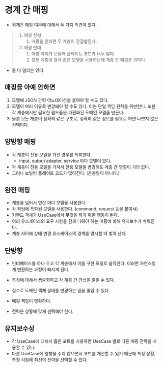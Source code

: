# 경계 간 매핑

- 경계간 매핑 여부에 대해서 두 가지 의견이 있다.
> 1. 매핑 찬성
>    1. 매핑을 안하면 두 계층이 강결합된다.
> 2. 매핑 반대
>    1. 매핑 자체가 보일러 플레이트 코드가 너무 많다.
>    2. 모든 계층에 걸쳐 같은 모델을 사용하는데 계층 간 매핑은 과하다.

- 둘 다 일리는 있다.

## 매핑을 아예 안하면 
1. 모델에 JSON 관련 어노테이션을 붙여야 할 수도 있다.
2. 모델이 여러 이유로 변경돼야 할 수도 있다. 이는 단일 책임 원칙을 위반한다. 또한 각 계층에서만 필요한 필드들은 파편화된 도메인 모델을 만든다.
3. 물론 모든 계층이 정확히 같은 구조로, 정확히 같은 정보를 필요로 하면 나쁘지 않은 선택이다. 

## 양방향 매핑
- 각 계층이 전용 모델을 가진 경우를 의미한다.
  - input, output adapter, service 마다 모델이 있다.
- 각 계층이 전용 모델을 가져서 전용 모델을 변경해도 계층 간 영향이 거의 없다.
- 그러나 보일러 플레이트 코드가 많아진다. (은총알이 아니다.)


## 완전 매핑
- 계층을 넘어서 연산 마다 모델을 사용한다.
- 각 작업에 특화된 모델을 사용한다. (command, request 등을 붙여서)
- 커맨드 객체가 UseCase에서 무엇을 하기 위한 행동이 된다.
- 여러 유스케이스의 요구 사항을 함께 다뤄야 하는 매핑에 비해 유지보수가 쉬워진다.
- 계층 사이에 상태 변경 유스케이스의 경계를 명시할 때 빛이 난다.

## 단방향
- 인터페이스를 하나 두고 각 계층에서 이를 구현 모델로 움직인다. 이러면 자연스럽게 변환하는 과정이 빠지게 된다.
- 특성에 대해서 캡슐화하고 각 계층 간 간섭을 줄일 수 있다.
- 실수로 도메인 객체 상태를 변경하는 일을 줄일 수 있다.
- 매핑 책임이 명확하다.

- 전략은 상황에 맞게 선택해야 한다.


## 유지보수성
- 각 UseCase에 대해서 좁은 포트를 사용하면 UseCase 별로 다른 매핑 전략을 사용할 수 있다.
- 다른 UseCase에 영향을 주지 않으면서 코드를 개선할 수 있기 때문에 특정 상황, 특정 시점에 최선의 전략을 선택할 수 있다.